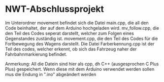 # NWT-Abschlussprojekt

Im Unterordner movement befindet sich die Datei main.cpp, die all den Code beinhaltet, der auf dem Arduino hochgeladen wird.
                                                mv_follow.cpp, die den Teil des Codes seperat darstellt, welcher zum Folgen eines Gegenstandes zuständig ist.
                                                movement.cpp, die den Teil des Codes für die Fortbewegung des Wagens darstellt.
Die Datei Farberkennung.cpp ist der Teil des codes, welcher erkennt, ob sich das Fahrzeug naher der Fahrbahnmarkierung befindet.

Anmerkung:
All die Datein sind hier als cpp, dh C++ (ausgesprochen C Plus Plus) gespeichert. Wenn diese mit dem Arduino verwendet werden sollen mus die Endung in ".ino" abgeändert werden
